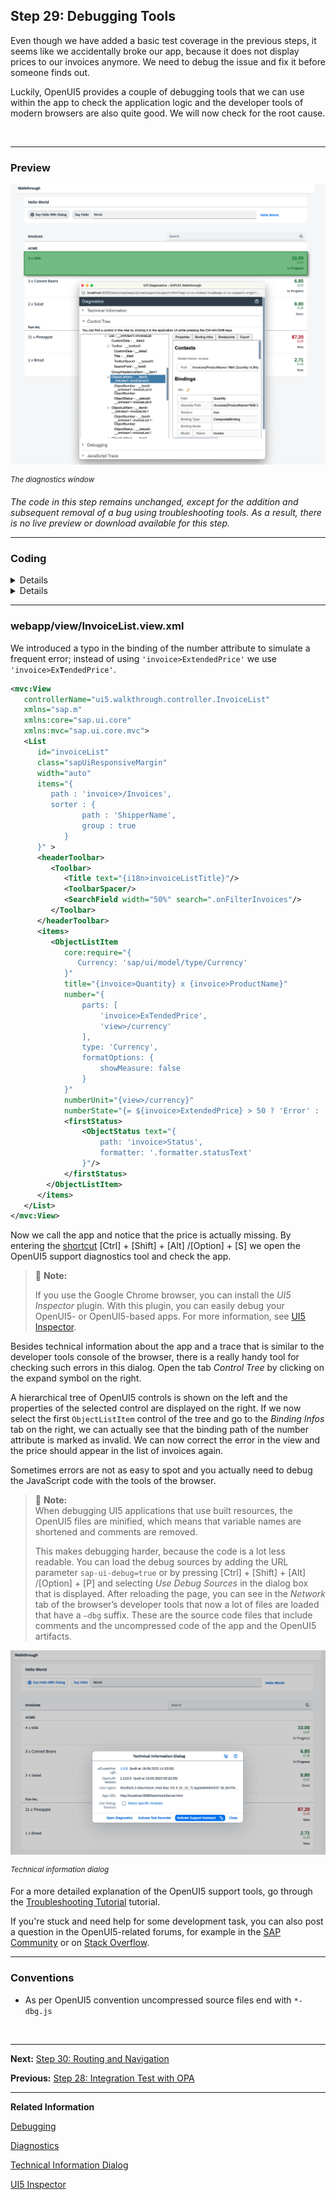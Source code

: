 ## Step 29: Debugging Tools

Even though we have added a basic test coverage in the previous steps, it seems like we accidentally broke our app, because it does not display prices to our invoices anymore. We need to debug the issue and fix it before someone finds out.

Luckily, OpenUI5 provides a couple of debugging tools that we can use within the app to check the application logic and the developer tools of modern browsers are also quite good. We will now check for the root cause.

&nbsp;

***

### Preview
  

![](assets/loio930de31b311f43ffa9df9261ca760da0_LowRes.png "The diagnostics window")
  
<sup>*The diagnostics window*</sup>

*The code in this step remains unchanged, except for the addition and subsequent removal of a bug using troubleshooting tools. As a result, there is no live preview or download available for this step.*

***

### Coding

<details class="ts-only">

You can download the solution for this step here: [📥 Download step 29](https://sap-samples.github.io/ui5-typescript-walkthrough/ui5-typescript-walkthrough-step-29.zip).

</details>

<details class="js-only">

You can download the solution for this step here: [📥 Download step 29](https://sap-samples.github.io/ui5-typescript-walkthrough/ui5-typescript-walkthrough-step-29-js.zip).

</details>

***

### webapp/view/InvoiceList.view.xml

We introduced a typo in the binding of the number attribute to simulate a frequent error; instead of using `'invoice>ExtendedPrice'` we use <code>'invoice&gt;Ex<b>T</b>endedPrice'</code>. 

```xml
<mvc:View
   controllerName="ui5.walkthrough.controller.InvoiceList"
   xmlns="sap.m"
   xmlns:core="sap.ui.core"
   xmlns:mvc="sap.ui.core.mvc">
   <List
      id="invoiceList"
      class="sapUiResponsiveMargin"
      width="auto"
      items="{
         path : 'invoice>/Invoices',
         sorter : {
				path : 'ShipperName',
				group : true
			}
      }" >
      <headerToolbar>
         <Toolbar>
            <Title text="{i18n>invoiceListTitle}"/>
            <ToolbarSpacer/>
            <SearchField width="50%" search=".onFilterInvoices"/>
         </Toolbar>
      </headerToolbar>      
      <items>
         <ObjectListItem
            core:require="{
               Currency: 'sap/ui/model/type/Currency'
            }"
            title="{invoice>Quantity} x {invoice>ProductName}"
            number="{
                parts: [
                    'invoice>ExTendedPrice',
                    'view>/currency'
                ],
                type: 'Currency',
                formatOptions: {
                    showMeasure: false
                }
            }"
            numberUnit="{view>/currency}"
            numberState="{= ${invoice>ExtendedPrice} > 50 ? 'Error' : 'Success' }">
            <firstStatus>
                <ObjectStatus text="{
                    path: 'invoice>Status',
                    formatter: '.formatter.statusText'
                }"/>
            </firstStatus>
        </ObjectListItem>
      </items>
   </List>
</mvc:View>

```

Now we call the app and notice that the price is actually missing. By entering the [shortcut](https://sdk.openui5.org/topic/154844c3ac2a4675a37aeb6259a5e034.html) [Ctrl\] + [Shift\] + [Alt\] /[Option\] + [S\]  we open the OpenUI5 support diagnostics tool and check the app.

> 📝 **Note:**
>
> If you use the Google Chrome browser, you can install the *UI5 Inspector* plugin. With this plugin, you can easily debug your OpenUI5- or OpenUI5-based apps. For more information, see [UI5 Inspector](https://sdk.openui5.org/topic/b24e72443eb34d0fb7bf6940f2d697eb.html).

Besides technical information about the app and a trace that is similar to the developer tools console of the browser, there is a really handy tool for checking such errors in this dialog. Open the tab *Control Tree* by clicking on the expand symbol on the right.

A hierarchical tree of OpenUI5 controls is shown on the left and the properties of the selected control are displayed on the right. If we now select the first `ObjectListItem` control of the tree and go to the *Binding Infos* tab on the right, we can actually see that the binding path of the number attribute is marked as invalid. We can now correct the error in the view and the price should appear in the list of invoices again.

Sometimes errors are not as easy to spot and you actually need to debug the JavaScript code with the tools of the browser.

> 📝 **Note:** <br>
> When debugging UI5 applications that use built resources, the OpenUI5 files are minified, which means that variable names are shortened and comments are removed.
> 
> This makes debugging harder, because the code is a lot less readable. You can load the debug sources by adding the URL parameter `sap-ui-debug=true` or by pressing [Ctrl\] + [Shift\] + [Alt\] /[Option\] + [P\]  and selecting *Use Debug Sources* in the dialog box that is displayed. After reloading the page, you can see in the *Network* tab of the browser’s developer tools that now a lot of files are loaded that have a `–dbg` suffix. These are the source code files that include comments and the uncompressed code of the app and the OpenUI5 artifacts.
  
  
![](assets/loio34c4b02c74eb4848b8b720d86042bfdc_LowRes.png "Technical information dialog ")

<sup>*Technical information dialog*</sup>

For a more detailed explanation of the OpenUI5 support tools, go through the [Troubleshooting Tutorial](https://sdk.openui5.org/topic/5661952e72df471b932eddc10350c081.html) tutorial.

If you're stuck and need help for some development task, you can also post a question in the OpenUI5-related forums, for example in the [SAP Community](https://www.sap.com/community/topic/ui5.html) or on [Stack Overflow](https://stackoverflow.com/search?q=openui5).

***

### Conventions

-   As per OpenUI5 convention uncompressed source files end with `*-dbg.js`

&nbsp;

***

**Next:** [Step 30: Routing and Navigation](../30/README.md "So far, we have put all app content on one single page. As we add more and more features, we want to split the content and put it on separate pages.")

**Previous:** [Step 28: Integration Test with OPA](../28/README.md "If we want to test interaction patterns or more visual features of our app, we can also write an integration test.")

***

**Related Information**  

[Debugging](https://sdk.openui5.org/topic/c9b0f8cca852443f9b8d3bf8ba5626ab.html#loioc9b0f8cca852443f9b8d3bf8ba5626ab "When developing apps, searching for bugs is an inevitable part of the process. To analyze an issue, you can use the developer tools of your browser and built-in OpenUI5 tools. In this section, we give an overview of the OpenUI5 tools you can use when debugging. To learn more about the developer tools of your browser, check the documentation of the browser.")

[Diagnostics](https://sdk.openui5.org/topic/6ec18e80b0ce47f290bc2645b0cc86e6.html#loio6ec18e80b0ce47f290bc2645b0cc86e6 "The Diagnostics window available in OpenUI5 is a support tool that runs within an existing OpenUI5 app.")

[Technical Information Dialog](https://sdk.openui5.org/topic/616a3ef07f554e20a3adf749c11f64e9.html#loio616a3ef07f554e20a3adf749c11f64e9 "The Technical Information dialog shows details of the OpenUI5 version currently being used in an app built with OpenUI5. You can use the Technical Information dialog to enable debug resources and open additional support tools to debug your app.")

[UI5 Inspector](https://sdk.openui5.org/topic/b24e72443eb34d0fb7bf6940f2d697eb.html)
